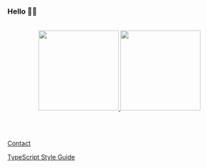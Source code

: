 ### Hello 👋🏼

<br/>

<div align="center">
  <a href="https://github.com/erikengervall">
    <img height="180em" src="https://github-readme-stats.vercel.app/api?username=erikengervall&show_icons=true&theme=dracula&include_all_commits=true&count_private=true"/>
    <img height="180em" src="https://github-readme-stats.vercel.app/api/top-langs/?username=erikengervall&layout=compact&langs_count=7&theme=dracula"/>
  </a>
</div>

<br/><br/>

[Contact](https://erikengervall.github.io)

[TypeScript Style Guide](https://engervall.notion.site/c6eb1faeb2bc478fb6206dcb448a6ee6)
